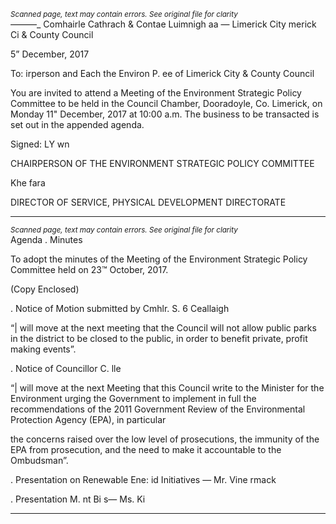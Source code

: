 *<small>Scanned page, text may contain errors. See original file for clarity</small>*  
_—_——_ Comhairle Cathrach
& Contae Luimnigh
aa — Limerick City
merick Ci
& County Council

5” December, 2017

To: irperson and Each the Environ P. ee of
Limerick City & County Council

You are invited to attend a Meeting of the Environment Strategic Policy Committee to be
held in the Council Chamber, Dooradoyle, Co. Limerick, on Monday 11" December, 2017 at
10:00 a.m. The business to be transacted is set out in the appended agenda.

Signed: LY wn

CHAIRPERSON OF THE ENVIRONMENT STRATEGIC POLICY COMMITTEE

Khe fara

DIRECTOR OF SERVICE,
PHYSICAL DEVELOPMENT DIRECTORATE

---
*<small>Scanned page, text may contain errors. See original file for clarity</small>*  
Agenda
. Minutes

To adopt the minutes of the Meeting of the Environment Strategic Policy Committee
held on 23™ October, 2017.

(Copy Enclosed)

. Notice of Motion submitted by Cmhlr. S. 6 Ceallaigh

“| will move at the next meeting that the Council will not allow public parks in the district
to be closed to the public, in order to benefit private, profit making events”.

. Notice of Councillor C. lle

“| will move at the next Meeting that this Council write to the Minister for the
Environment urging the Government to implement in full the recommendations of the
2011 Government Review of the Environmental Protection Agency (EPA), in particular

the concerns raised over the low level of prosecutions, the immunity of the EPA from
prosecution, and the need to make it accountable to the Ombudsman”.

. Presentation on Renewable Ene: id Initiatives — Mr. Vine rmack

. Presentation M. nt Bi s— Ms. Ki

---
